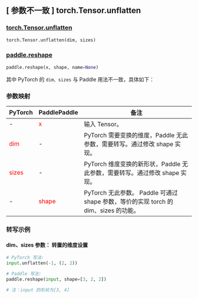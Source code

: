 ## [ 参数不一致 ] torch.Tensor.unflatten

### [torch.Tensor.unflatten](https://pytorch.org/docs/stable/generated/torch.Tensor.unflatten.html#torch.Tensor.unflatten)

```python
torch.Tensor.unflatten(dim, sizes)
```

### [paddle.reshape](https://www.paddlepaddle.org.cn/documentation/docs/zh/develop/api/paddle/reshape_cn.html#reshape)

```python
paddle.reshape(x, shape, name=None)
```

其中 PyTorch 的 `dim、sizes` 与 Paddle 用法不一致，具体如下：

### 参数映射
| PyTorch       | PaddlePaddle | 备注                                                   |
| ------------- | ------------ | ------------------------------------------------------ |
| -         | <font color='red'>x</font>            | 输入 Tensor。                                       |
| <font color='red'>dim</font>          | -            | PyTorch 需要变换的维度，Paddle 无此参数，需要转写。通过修改 shape 实现。                    |
| <font color='red'>sizes</font>          | -            | PyTorch 维度变换的新形状，Paddle 无此参数，需要转写。通过修改 shape 实现。                    |
| -             | <font color='red'>shape</font>         | PyTorch 无此参数。 Paddle 可通过 shape 参数，等价的实现 torch 的 dim、sizes 的功能。|


### 转写示例

#### dim、sizes 参数： 转置的维度设置
``` python
# PyTorch 写法:
input.unflatten(-1, (2, 2))

# Paddle 写法:
paddle.reshape(input, shape=[3, 2, 2])

# 注：input 的形状为[3, 4]
```
